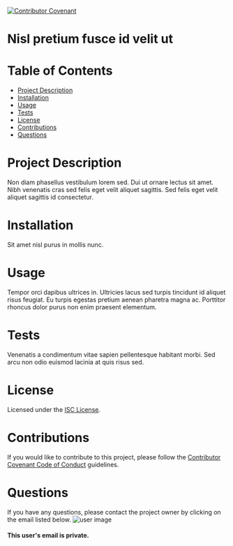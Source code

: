 
  [![Contributor Covenant](https://img.shields.io/badge/Contributor%20Covenant-v2.0%20adopted-ff69b4.svg)](https://www.contributor-covenant.org/version/2/0/code_of_conduct/)
  
  # **Nisl pretium fusce id velit ut**

  # Table of Contents
  * [Project Description](#project-description)
  * [Installation](#installation)
  * [Usage](#usage)
  * [Tests](#tests)
  * [License](#license)
  * [Contributions](#contributions)
  * [Questions](#questions)

  # Project Description
  Non diam phasellus vestibulum lorem sed. Dui ut ornare lectus sit amet. Nibh venenatis cras sed felis eget velit aliquet sagittis. Sed felis eget velit aliquet sagittis id consectetur. 
  
  # Installation
  Sit amet nisl purus in mollis nunc.

  # Usage
  Tempor orci dapibus ultrices in. Ultricies lacus sed turpis tincidunt id aliquet risus feugiat. Eu turpis egestas pretium aenean pharetra magna ac. Porttitor rhoncus dolor purus non enim praesent elementum.

  # Tests
  Venenatis a condimentum vitae sapien pellentesque habitant morbi. Sed arcu non odio euismod lacinia at quis risus sed.

  # License
  Licensed under the [ISC License](https://spdx.org/licenses/ISC.html).

  # Contributions
  If you would like to contribute to this project, please follow the [Contributor Covenant Code of Conduct](https://www.contributor-covenant.org/version/2/0/code_of_conduct/) guidelines.

  # Questions
  If you have any questions, please contact the project owner by clicking on the email listed below.
  ![user image](https://avatars3.githubusercontent.com/u/57199674?v=4)
  #### This user's email is private.

